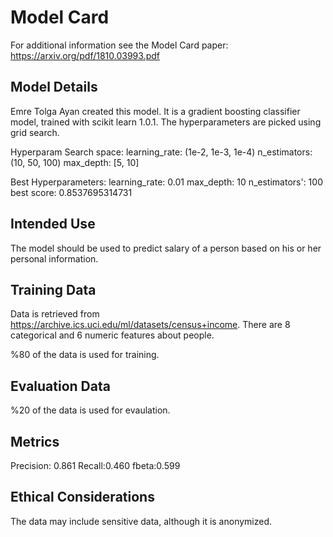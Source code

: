 # Model Card

For additional information see the Model Card paper: https://arxiv.org/pdf/1810.03993.pdf

## Model Details

Emre Tolga Ayan created this model. It is a gradient boosting classifier model, trained with scikit learn 1.0.1.
The hyperparameters are picked using grid search. 

Hyperparam Search space:
    learning_rate: (1e-2, 1e-3, 1e-4)
    n_estimators: (10, 50, 100)
    max_depth: [5, 10]

Best Hyperparameters:
    learning_rate: 0.01 
    max_depth: 10
    n_estimators': 100
    best score: 0.8537695314731


## Intended Use

The model should be used to predict salary of a person based on his or her personal information.

## Training Data

Data is retrieved from https://archive.ics.uci.edu/ml/datasets/census+income. 
There are 8 categorical and 6 numeric features about people. 

%80 of the data is used for training. 


## Evaluation Data

%20 of the data is used for evaulation. 


## Metrics

Precision: 0.861
Recall:0.460
fbeta:0.599


## Ethical Considerations

The data may include sensitive data, although it is anonymized.
